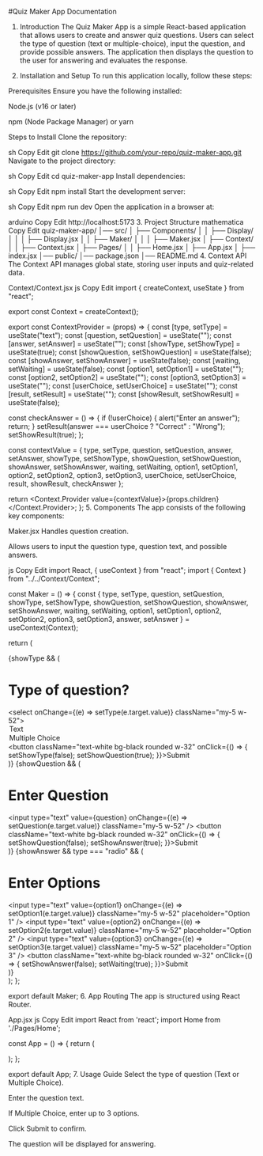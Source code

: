 #Quiz Maker App Documentation


1. Introduction
The Quiz Maker App is a simple React-based application that allows users to create and answer quiz questions. Users can select the type of question (text or multiple-choice), input the question, and provide possible answers. The application then displays the question to the user for answering and evaluates the response.

2. Installation and Setup
To run this application locally, follow these steps:

Prerequisites
Ensure you have the following installed:

Node.js (v16 or later)

npm (Node Package Manager) or yarn

Steps to Install
Clone the repository:

sh
Copy
Edit
git clone https://github.com/your-repo/quiz-maker-app.git
Navigate to the project directory:

sh
Copy
Edit
cd quiz-maker-app
Install dependencies:

sh
Copy
Edit
npm install
Start the development server:

sh
Copy
Edit
npm run dev
Open the application in a browser at:

arduino
Copy
Edit
http://localhost:5173
3. Project Structure
mathematica
Copy
Edit
quiz-maker-app/
│── src/
│   ├── Components/
│   │   ├── Display/
│   │   │   ├── Display.jsx
│   │   ├── Maker/
│   │   │   ├── Maker.jsx
│   ├── Context/
│   │   ├── Context.jsx
│   ├── Pages/
│   │   ├── Home.jsx
│   ├── App.jsx
│   ├── index.jsx
│── public/
│── package.json
│── README.md
4. Context API
The Context API manages global state, storing user inputs and quiz-related data.

Context/Context.jsx
js
Copy
Edit
import { createContext, useState } from "react";

export const Context = createContext();

export const ContextProvider = (props) => {
  const [type, setType] = useState("text");
  const [question, setQuestion] = useState("");
  const [answer, setAnswer] = useState("");
  const [showType, setShowType] = useState(true);
  const [showQuestion, setShowQuestion] = useState(false);
  const [showAnswer, setShowAnswer] = useState(false);
  const [waiting, setWaiting] = useState(false);
  const [option1, setOption1] = useState("");
  const [option2, setOption2] = useState("");
  const [option3, setOption3] = useState("");
  const [userChoice, setUserChoice] = useState("");
  const [result, setResult] = useState("");
  const [showResult, setShowResult] = useState(false);

  const checkAnswer = () => {
    if (!userChoice) {
      alert("Enter an answer");
      return;
    }
    setResult(answer === userChoice ? "Correct" : "Wrong");
    setShowResult(true);
  };

  const contextValue = {
    type, setType, question, setQuestion, answer, setAnswer,
    showType, setShowType, showQuestion, setShowQuestion,
    showAnswer, setShowAnswer, waiting, setWaiting,
    option1, setOption1, option2, setOption2, option3, setOption3,
    userChoice, setUserChoice, result, showResult, checkAnswer
  };

  return <Context.Provider value={contextValue}>{props.children}</Context.Provider>;
};
5. Components
The app consists of the following key components:

Maker.jsx
Handles question creation.

Allows users to input the question type, question text, and possible answers.

js
Copy
Edit
import React, { useContext } from "react";
import { Context } from "../../Context/Context";

const Maker = () => {
  const { type, setType, question, setQuestion, showType, setShowType, showQuestion, setShowQuestion, showAnswer, setShowAnswer, waiting, setWaiting, option1, setOption1, option2, setOption2, option3, setOption3, answer, setAnswer } = useContext(Context);

  return (
    <div className="bg-slate-100 rounded flex flex-col items-center w-[45%] mt-10 mx-auto px-4 py-4">
      {showType && (
        <div className="flex flex-col items-center py-3 px-2 h-[80vh] justify-center">
          <h1 className="text-black font-bold text-4xl my-5 mx-auto">Type of question?</h1>
          <select onChange={(e) => setType(e.target.value)} className="my-5 w-52">
            <option value="text">Text</option>
            <option value="radio">Multiple Choice</option>
          </select>
          <button className="text-white bg-black rounded w-32" onClick={() => { setShowType(false); setShowQuestion(true); }}>Submit</button>
        </div>
      )}
      {showQuestion && (
        <div className="flex flex-col items-center py-3 px-2 h-[80vh] justify-center">
          <h1 className="text-black font-bold text-4xl my-5 mx-auto">Enter Question</h1>
          <input type="text" value={question} onChange={(e) => setQuestion(e.target.value)} className="my-5 w-52" />
          <button className="text-white bg-black rounded w-32" onClick={() => { setShowQuestion(false); setShowAnswer(true); }}>Submit</button>
        </div>
      )}
      {showAnswer && type === "radio" && (
        <div className="flex flex-col items-center py-3 px-2 h-[80vh] justify-center">
          <h1 className="text-black font-bold text-4xl my-5 mx-auto">Enter Options</h1>
          <input type="text" value={option1} onChange={(e) => setOption1(e.target.value)} className="my-5 w-52" placeholder="Option 1" />
          <input type="text" value={option2} onChange={(e) => setOption2(e.target.value)} className="my-5 w-52" placeholder="Option 2" />
          <input type="text" value={option3} onChange={(e) => setOption3(e.target.value)} className="my-5 w-52" placeholder="Option 3" />
          <button className="text-white bg-black rounded w-32" onClick={() => { setShowAnswer(false); setWaiting(true); }}>Submit</button>
        </div>
      )}
    </div>
  );
};

export default Maker;
6. App Routing
The app is structured using React Router.

App.jsx
js
Copy
Edit
import React from 'react';
import Home from './Pages/Home';

const App = () => {
  return (
    <div className='bg-slate-300 h-[100vh]'>
      <Home/>
    </div>
  );
};

export default App;
7. Usage Guide
Select the type of question (Text or Multiple Choice).

Enter the question text.

If Multiple Choice, enter up to 3 options.

Click Submit to confirm.

The question will be displayed for answering.
